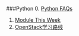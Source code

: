 ###Python
0. [Python FAQs](https://docs.python.org/2/faq/)
1. [Module This Week](https://pymotw.com/2/filecmp/index.html)
2. [OpenStack学习路线](http://blogread.cn/it/article/6415?f=wb2)
